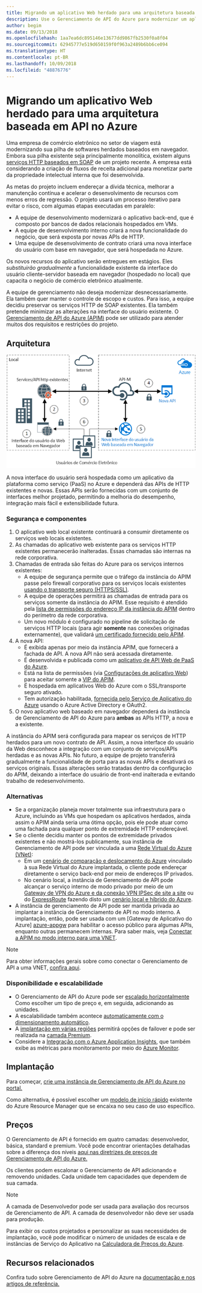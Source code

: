 ```yaml
---
title: Migrando um aplicativo Web herdado para uma arquitetura baseada em API no Azure
description: Use o Gerenciamento de API do Azure para modernizar um aplicativo Web herdado.
author: begim
ms.date: 09/13/2018
ms.openlocfilehash: 1aa7ea6dc895146e13677dd9867fb2530f0a8f04
ms.sourcegitcommit: 62945777e519d650159f0f963a2489b6bb6ce094
ms.translationtype: HT
ms.contentlocale: pt-BR
ms.lasthandoff: 10/09/2018
ms.locfileid: "48876776"
---
```

# <a name="migrating-a-legacy-web-application-to-an-api-based-architecture-on-azure"></a>Migrando um aplicativo Web herdado para uma arquitetura baseada em API no Azure

Uma empresa de comércio eletrônico no setor de viagem está modernizando sua pilha de softwares herdados baseados em navegador. Embora sua pilha existente seja principalmente monolítica, existem alguns [serviços HTTP baseados em SOAP][soap] de um projeto recente. A empresa está considerando a criação de fluxos de receita adicional para monetizar parte da propriedade intelectual interna que foi desenvolvida.

As metas do projeto incluem endereçar a dívida técnica, melhorar a manutenção contínua e acelerar o desenvolvimento de recursos com menos erros de regressão. O projeto usará um processo iterativo para evitar o risco, com algumas etapas executadas em paralelo:

* A equipe de desenvolvimento modernizará o aplicativo back-end, que é composto por bancos de dados relacionais hospedados em VMs.
* A equipe de desenvolvimento interno criará a nova funcionalidade do negócio, que será exposta por novas APIs de HTTP.
* Uma equipe de desenvolvimento de contrato criará uma nova interface do usuário com base em navegador, que será hospedada no Azure.

Os novos recursos do aplicativo serão entregues em estágios. Eles *substituirão gradualmente* a funcionalidade existente da interface do usuário cliente-servidor baseada em navegador (hospedado no local) que capacita o negócio de comércio eletrônico atualmente.

A equipe de gerenciamento não deseja modernizar desnecessariamente. Ela também quer manter o controle de escopo e custos. Para isso, a equipe decidiu preservar os serviços HTTP de SOAP existentes. Ela também pretende minimizar as alterações na interface do usuário existente. O [Gerenciamento de API do Azure (APIM)][apim] pode ser utilizado para atender muitos dos requisitos e restrições do projeto.

## <a name="architecture"></a>Arquitetura

![Diagrama da arquitetura][architecture]

A nova interface do usuário será hospedada como um aplicativo da plataforma como serviço (PaaS) no Azure e dependerá das APIs de HTTP existentes e novas. Essas APIs serão fornecidas com um conjunto de interfaces melhor projetado, permitindo a melhoria do desempenho, integração mais fácil e extensibilidade futura.

### <a name="components-and-security"></a>Segurança e componentes

1. O aplicativo web local existente continuará a consumir diretamente os serviços web locais existentes.
2. As chamadas do aplicativo web existente para os serviços HTTP existentes permanecerão inalteradas. Essas chamadas são internas na rede corporativa.
3. Chamadas de entrada são feitas do Azure para os serviços internos existentes:
    * A equipe de segurança permite que o tráfego da instância do APIM passe pelo firewall corporativo para os serviços locais existentes [usando o transporte seguro (HTTPS/SSL)][apim-ssl].
    * A equipe de operações permitirá as chamadas de entrada para os serviços somente da instância do APIM. Esse requisito é atendido pela [ lista de permissões do endereço IP da instância do APIM][apim-whitelist-ip] dentro do perímetro da rede corporativa.
    * Um novo módulo é configurado no pipeline de solicitação de serviços HTTP locais (para agir **somente** nas conexões originadas externamente), que validará [um certificado fornecido pelo APIM][apim-mutualcert-auth].
1. A nova API:
    * É exibida apenas por meio da instância APIM, que fornecerá a fachada de API. A nova API não será acessada diretamente.
    * É desenvolvida e publicada como um [aplicativo de API Web de PaaS do Azure][azure-api-apps].
    * Está na lista de permissões (via [Configurações de aplicativo Web][azure-appservice-ip-restrict]) para aceitar somente a [VIP do APIM][apim-faq-vip].
    * É hospedada em aplicativos Web do Azure com o SSL/transporte seguro ativado.
    * Tem autorização habilitada, [fornecida pelo Serviço de Aplicativo do Azure][azure-appservice-auth] usando o Azure Active Directory e OAuth2.
2. O novo aplicativo web baseado em navegador dependerá da instância de Gerenciamento de API do Azure para **ambas** as APIs HTTP, a nova e a existente.

A instância do APIM será configurada para mapear os serviços de HTTP herdados para um novo contrato de API. Assim, a nova interface do usuário da Web desconhece a integração com um conjunto de serviços/APIs herdadas e as novas APIs. No futuro, a equipe de projeto transferirá gradualmente a funcionalidade de porta para as novas APIs e desativará os serviços originais. Essas alterações serão tratadas dentro da configuração do APIM, deixando a interface do usuário de front-end inalterada e evitando trabalho de redesenvolvimento.

### <a name="alternatives"></a>Alternativas

* Se a organização planeja mover totalmente sua infraestrutura para o Azure, incluindo as VMs que hospedam os aplicativos herdados, ainda assim o APIM ainda seria uma ótima opção, pois ele pode atuar como uma fachada para qualquer ponto de extremidade HTTP endereçável.
* Se o cliente decidiu manter os pontos de extremidade privados existentes e não mostrá-los publicamente, sua instância de Gerenciamento de API pode ser vinculada a uma [Rede Virtual do Azure (VNet)][azure-vnet]:
  * Em um [cenário de comparação e deslocamento do Azure][azure-vm-lift-shift] vinculado à sua Rede Virtual do Azure implantada, o cliente pode endereçar diretamente o serviço back-end por meio de endereços IP privados.
  * No cenário local, a instância de Gerenciamento de API pode alcançar o serviço interno de modo privado por meio de um [Gateway de VPN do Azure e da conexão VPN IPSec de site a site][azure-vpn] ou do [ExpressRoute][azure-er] fazendo disto um [cenário local e híbrido do Azure][azure-hybrid].
* A instância de gerenciamento de API pode ser mantida privada ao implantar a instância de Gerenciamento de API no modo interno. A implantação, então, pode ser usada com um [Gateway de Aplicativo do Azure] [azure-appgw] para habilitar o acesso público para algumas APIs, enquanto outras permanecem internas. Para saber mais, veja [Conectar a APIM no modo interno para uma VNET][apim-vnet-internal].

> [!NOTE]
> Para obter informações gerais sobre como conectar o Gerenciamento de API a uma VNET, [confira aqui][apim-vnet].

### <a name="availability-and-scalability"></a>Disponibilidade e escalabilidade

* O Gerenciamento de API do Azure pode ser [escalado horizontalmente][apim-scaleout] Como escolher um tipo de preço e, em seguida, adicionando as unidades.
* A escalabilidade também acontece [automaticamente com o dimensionamento automático][apim-autoscale].
* A [implantação em várias regiões][apim-multi-regions] permitirá opções de failover e pode ser realizada na [camada Premium][apim-pricing].
* Considere a [Integração com o Azure Application Insights][azure-apim-ai], que também exibe as métricas para monitoramento por meio do [Azure Monitor][azure-mon].

## <a name="deployment"></a>Implantação

Para começar, [crie uma instância de Gerenciamento de API do Azure no portal.][apim-create]

Como alternativa, é possível escolher um [modelo de início rápido][azure-quickstart-templates-apim] existente do Azure Resource Manager que se encaixa no seu caso de uso específico.

## <a name="pricing"></a>Preços

O Gerenciamento de API é fornecido em quatro camadas: desenvolvedor, básica, standard e premium. Você pode encontrar orientações detalhadas sobre a diferença dos níveis [aqui nas diretrizes de preços de Gerenciamento de API do Azure.][apim-pricing]

Os clientes podem escalonar o Gerenciamento de API adicionando e removendo unidades. Cada unidade tem capacidades que dependem de sua camada.

> [!NOTE]
> A camada de Desenvolvedor pode ser usada para avaliação dos recursos de Gerenciamento de API. A camada de desenvolvedor não deve ser usada para produção.

Para exibir os custos projetados e personalizar as suas necessidades de implantação, você pode modificar o número de unidades de escala e de instâncias de Serviço do Aplicativo na [Calculadora de Preços do Azure][pricing-calculator].

## <a name="related-resources"></a>Recursos relacionados

Confira tudo sobre Gerenciamento de API do Azure na [documentação e nos artigos de referência.][apim]

<!-- links -->
[architecture]: ./media/architecture-apim-api-scenario.png
[apim-create]: /azure/api-management/get-started-create-service-instance
[apim-git]: /azure/api-management/api-management-configuration-repository-git
[apim-multi-regions]: /azure/api-management/api-management-howto-deploy-multi-region
[apim-autoscale]: /azure/api-management/api-management-howto-autoscale
[apim-scaleout]: /azure/api-management/upgrade-and-scale
[azure-apim-ai]: /azure/api-management/api-management-howto-app-insights
[azure-ai]: /azure/application-insights/
[azure-mon]: /azure/monitoring-and-diagnostics/monitoring-overview
[azure-appgw]: /azure/application-gateway/application-gateway-introduction
[apim-vnet-internal]: /azure/api-management/api-management-howto-integrate-internal-vnet-appgateway
[apim-vnet]: /azure/api-management/api-management-using-with-vnet
[azure-hybrid]: /azure/architecture/reference-architectures/hybrid-networking/
[azure-er]: /azure/expressroute/expressroute-introduction
[azure-vpn]: /azure/vpn-gateway/vpn-gateway-howto-site-to-site-resource-manager-portal
[azure-vnet]: /azure/virtual-network/virtual-networks-overview
[azure-appservice-auth]: /azure/app-service/app-service-authentication-overview#identity-providers
[apim-faq-vip]: /azure/api-management/api-management-faq#is-the-api-management-gateway-ip-address-constant-can-i-use-it-in-firewall-rules
[azure-appservice-ip-restrict]: /azure/app-service/app-service-ip-restrictions
[azure-api-apps]: /azure/app-service/
[apim-ssl]: /azure/api-management/api-management-howto-manage-protocols-ciphers
[apim-mutualcert-auth]: /azure/api-management/api-management-howto-mutual-certificates
[apim-whitelist-ip]: /azure/api-management/api-management-faq#is-the-api-management-gateway-ip-address-constant-can-i-use-it-in-firewall-rules
[anti-corruption-layer-pattern]: /azure/architecture/patterns/anti-corruption-layer
[apim]: /azure/api-management/api-management-key-concepts
[apim-api-design-guidance]: /azure/architecture/best-practices/api-design
[visualstudio-youtube-solid-design]: https://youtu.be/agkWYPUcLpg
[azure-vm-lift-shift]: https://azure.microsoft.com/resources/azure-virtual-datacenter-lift-and-shift-guide/
[standard-pricing-calc]: https://azure.com/e/
[premium-pricing-calc]: https://azure.com/e/
[apim-pricing]: https://azure.microsoft.com/pricing/details/api-management/
[azure-quickstart-templates-apim]: https://azure.microsoft.com/resources/templates/?term=API+Management&pageNumber=1
[soap]: https://en.wikipedia.org/wiki/SOAP
[pricing-calculator]: https://azure.com/e/0e916a861fac464db61342d378cc0bd6
